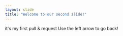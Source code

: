 ```yaml
---
layout: slide
title: "Welcome to our second slide!"
---
```

it's my first pull & request
Use the left arrow to go back!
